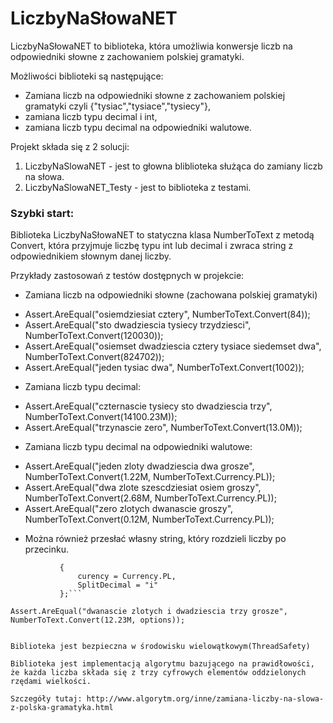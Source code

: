 LiczbyNaSłowaNET
================

LiczbyNaSłowaNET to biblioteka, która umożliwia konwersje liczb na odpowiedniki słowne z zachowaniem polskiej gramatyki.

Możliwości biblioteki są następujące:

* Zamiana liczb na odpowiedniki słowne z zachowaniem polskiej gramatyki czyli  {"tysiac","tysiace","tysiecy"},
* zamiana liczb typu decimal i int,
* zamiana liczb typu decimal na odpowiedniki walutowe.

Projekt składa się z 2 solucji:

1. LiczbyNaSlowaNET - jest to głowna bliblioteka służąca do zamiany liczb na słowa.
2. LiczbyNaSlowaNET_Testy - jest to biblioteka z testami.

### Szybki start:

Biblioteka LiczbyNaSłowaNET to statyczna klasa NumberToText z metodą Convert, która przyjmuje liczbę typu int lub decimal i zwraca string z odpowiednikiem słownym danej liczby.

Przykłady zastosowań z testów dostępnych w projekcie:

* Zamiana liczb na odpowiedniki słowne (zachowana polskiej gramatyki)
 -  Assert.AreEqual("osiemdziesiat cztery", NumberToText.Convert(84));
 -  Assert.AreEqual("sto dwadziescia tysiecy trzydziesci", NumberToText.Convert(120030));
 -  Assert.AreEqual("osiemset dwadziescia cztery tysiace siedemset dwa", NumberToText.Convert(824702));
 -  Assert.AreEqual("jeden tysiac dwa", NumberToText.Convert(1002)); 

* Zamiana liczb typu decimal:
 -   Assert.AreEqual("czternascie tysiecy sto dwadziescia trzy", NumberToText.Convert(14100.23M));
 -   Assert.AreEqual("trzynascie zero", NumberToText.Convert(13.0M));

* Zamiana liczb typu decimal na odpowiedniki walutowe:
 - Assert.AreEqual("jeden zloty dwadziescia dwa grosze", NumberToText.Convert(1.22M,  NumberToText.Currency.PL));
 -   Assert.AreEqual("dwa zlote szescdziesiat osiem groszy", NumberToText.Convert(2.68M, NumberToText.Currency.PL));
 -   Assert.AreEqual("zero zlotych dwanascie groszy", NumberToText.Convert(0.12M, NumberToText.Currency.PL));
 
* Można również przesłać własny string, który rozdzieli liczby po przecinku.

 ```var options = new NumberToTextOptions
            {
                curency = Currency.PL,
                SplitDecimal = "i"
            };```

Assert.AreEqual("dwanascie zlotych i dwadziescia trzy grosze", NumberToText.Convert(12.23M, options));
            

Biblioteka jest bezpieczna w środowisku wielowątkowym(ThreadSafety)

Biblioteka jest implementacją algorytmu bazującego na prawidłowości, że każda liczba składa się z trzy cyfrowych elementów oddzielonych rzędami wielkości.

Szczegóły tutaj: http://www.algorytm.org/inne/zamiana-liczby-na-slowa-z-polska-gramatyka.html

